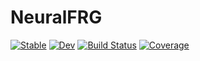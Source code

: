 # NeuralFRG

[![Stable](https://img.shields.io/badge/docs-stable-blue.svg)](https://Yangyang-Tan.github.io/NeuralFRG.jl/stable/)
[![Dev](https://img.shields.io/badge/docs-dev-blue.svg)](https://Yangyang-Tan.github.io/NeuralFRG.jl/dev/)
[![Build Status](https://github.com/Yangyang-Tan/NeuralFRG.jl/actions/workflows/CI.yml/badge.svg?branch=main)](https://github.com/Yangyang-Tan/NeuralFRG.jl/actions/workflows/CI.yml?query=branch%3Amain)
[![Coverage](https://codecov.io/gh/Yangyang-Tan/NeuralFRG.jl/branch/main/graph/badge.svg)](https://codecov.io/gh/Yangyang-Tan/NeuralFRG.jl)
